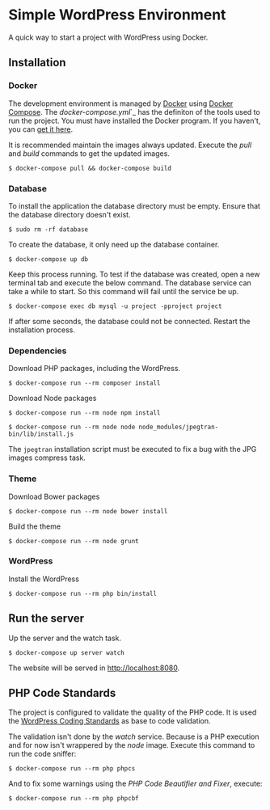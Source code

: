 # Simple WordPress Environment

A quick way to start a project with WordPress using Docker.

## Installation

### Docker

The development environment is managed by [Docker](https://www.docker.com/) using [Docker Compose](https://docs.docker.com/compose/overview/). The _docker-compose.yml_`_ has the definiton of the tools used to run the project. You must have installed the Docker program. If you haven't, you can [get it here](https://www.docker.com/get-docker).

It is recommended maintain the images always updated. Execute the _pull_ and _build_ commands to get the updated images.

    $ docker-compose pull && docker-compose build

### Database

To install the application the database directory must be empty. Ensure that the database directory doesn't exist.

    $ sudo rm -rf database

To create the database, it only need up the database container.

    $ docker-compose up db

Keep this process running. To test if the database was created, open a new terminal tab and execute the below command. The database service can take a while to start. So this command will fail until the service be up.

    $ docker-compose exec db mysql -u project -pproject project

If after some seconds, the database could not be connected. Restart the installation process.

### Dependencies

Download PHP packages, including the WordPress.

    $ docker-compose run --rm composer install

Download Node packages

    $ docker-compose run --rm node npm install

    $ docker-compose run --rm node node node_modules/jpegtran-bin/lib/install.js

The `jpegtran` installation script must be executed to fix a bug with the JPG images compress task.

### Theme

Download Bower packages

    $ docker-compose run --rm node bower install

Build the theme

    $ docker-compose run --rm node grunt

### WordPress

Install the WordPress

    $ docker-compose run --rm php bin/install

## Run the server

Up the server and the watch task.

    $ docker-compose up server watch

The website will be served in [http://localhost:8080](http://localhost:8080).

## PHP Code Standards

The project is configured to validate the quality of the PHP code. It is used the [WordPress Coding Standards](https://make.wordpress.org/core/handbook/best-practices/coding-standards/php/) as base to code validation.

The validation isn't done by the _watch_ service. Because is a PHP execution and for now isn't wrappered by the _node_ image. Execute this command to run the code sniffer:

    $ docker-compose run --rm php phpcs

And to fix some warnings using the _PHP Code Beautifier and Fixer_, execute:

    $ docker-compose run --rm php phpcbf
